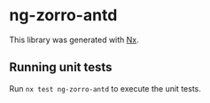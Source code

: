 # ng-zorro-antd

This library was generated with [Nx](https://nx.dev).

## Running unit tests

Run `nx test ng-zorro-antd` to execute the unit tests.
